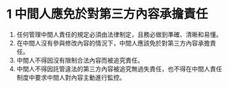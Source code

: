 # 1 中間人應免於對第三方內容承擔責任

1. 任何管理中間人責任的規定必須由法律制定，且務必做到準確、清晰和易懂。
2. 在中間人沒有參與修改內容的情況下，中間人應該免於對第三方內容承擔責任。
3. 中間人不得因沒有限制合法內容而被追究責任。
4. 中間人不得因託管違法的第三方內容被追究無過失責任，也不得在中間人責任制度中要求中間人對內容主動進行監控。

